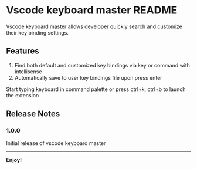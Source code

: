 # Vscode keyboard master README

Vscode keyboard master allows developer quickly search and customize their key binding settings. 

## Features
1. Find both default and customized key bindings via key or command with intellisense
2. Automatically save to user key bindings file upon press enter

Start typing keyboard in command palette or press ctrl+k, ctrl+b to launch the extension

## Release Notes

### 1.0.0

Initial release of vscode keyboard master

-----------------------------------------------------------------------------------------------------------

**Enjoy!**
